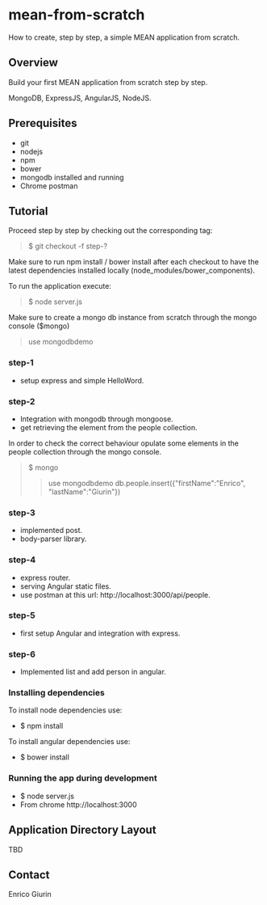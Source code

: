 # mean-from-scratch
How to create, step by step,  a simple MEAN application from scratch.

## Overview
Build your first MEAN application from scratch step by step.

MongoDB, ExpressJS, AngularJS, NodeJS.

## Prerequisites
- git
- nodejs
- npm
- bower
- mongodb installed and running
- Chrome postman



## Tutorial

Proceed step by step by checking out the corresponding tag:

> $ git checkout -f step-?

Make sure to run npm install / bower install after each checkout to have the latest dependencies installed locally (node_modules/bower_components).

To run the application execute:

> $ node server.js

Make sure to create a mongo db instance from scratch through the mongo console ($mongo)
> use mongodbdemo


### step-1

- setup express and simple HelloWord.

### step-2

- Integration with mongodb through mongoose.
- get retrieving the element from the people collection.

In order to check the correct behaviour opulate some elements in the people collection through the mongo console.

> $ mongo
> >use mongodbdemo
> >db.people.insert({"firstName":"Enrico", "lastName":"Giurin"})


### step-3

- implemented post.
- body-parser library.


### step-4

- express router.
- serving Angular static files.
- use postman at this url: http://localhost:3000/api/people.


### step-5

- first setup Angular and integration with express.

### step-6

- Implemented list and add person in angular.



### Installing dependencies

To install node dependencies use:
- $ npm install

To install angular dependencies use:
- $ bower install



### Running the app during development

- $ node server.js
- From chrome http://localhost:3000



## Application Directory Layout
TBD

## Contact

Enrico Giurin
